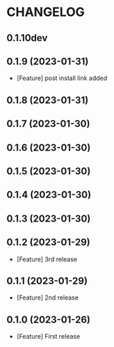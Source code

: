 # CHANGELOG

## 0.1.10dev

## 0.1.9 (2023-01-31)

- [Feature] post install link added

## 0.1.8 (2023-01-31)

## 0.1.7 (2023-01-30)

## 0.1.6 (2023-01-30)

## 0.1.5 (2023-01-30)

## 0.1.4 (2023-01-30)

## 0.1.3 (2023-01-30)

## 0.1.2 (2023-01-29)

- [Feature] 3rd release

## 0.1.1 (2023-01-29)

- [Feature] 2nd release

## 0.1.0 (2023-01-26)

- [Feature] First release

